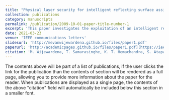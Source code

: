 ```yaml
---
title: "Physical layer security for intelligent reflecting surface assisted two–way communications"
collection: publications
category: manuscripts
permalink: /publication/2009-10-01-paper-title-number-1
excerpt: 'This paper investigates the exploitation of an intelligent reflecting surface (IRS) to communicate securely in a two-way network consisting of an untrusted user.'
date: 2021-03-23
venue: 'IEEE communications letters'
slidesurl: 'http://mevanwijewardena.github.io/files/paper1.pdf'
paperurl: 'http://academicpages.github.io/files/paper1.pdf](https://ieeexplore.ieee.org/abstract/document/9383283'
citation: 'M. Wijewardena, T. Samarasinghe, K. T. Hemachandra, S. Atapattu and J. S. Evans, "Physical Layer Security for Intelligent Reflecting Surface Assisted Two–Way Communications," in IEEE Communications Letters, vol. 25, no. 7, pp. 2156-2160, July 2021, doi: 10.1109/LCOMM.2021.3068102.'
---
```


The contents above will be part of a list of publications, if the user clicks the link for the publication than the contents of section will be rendered as a full page, allowing you to provide more information about the paper for the reader. When publications are displayed as a single page, the contents of the above "citation" field will automatically be included below this section in a smaller font.
